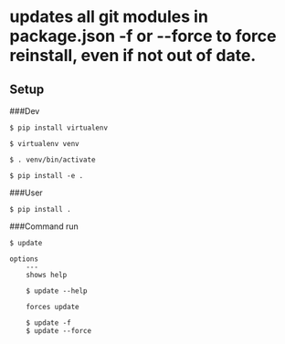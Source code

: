 updates all git modules in package.json
-f or --force to force reinstall, even if not out of date.
==========
## Setup


###Dev

    $ pip install virtualenv

    $ virtualenv venv

    $ . venv/bin/activate

    $ pip install -e .




###User

    $ pip install .


###Command
	run

    $ update

	options
		---
		shows help

		$ update --help

		forces update

		$ update -f
		$ update --force